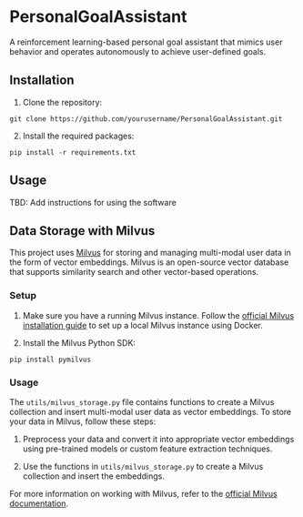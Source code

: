 # PersonalGoalAssistant

A reinforcement learning-based personal goal assistant that mimics user behavior and operates autonomously to achieve user-defined goals.

## Installation

1. Clone the repository:
```
git clone https://github.com/yourusername/PersonalGoalAssistant.git
```

2. Install the required packages:
```
pip install -r requirements.txt
```

## Usage

TBD: Add instructions for using the software


## Data Storage with Milvus

This project uses [Milvus](https://milvus.io/) for storing and managing multi-modal user data in the form of vector embeddings. Milvus is an open-source vector database that supports similarity search and other vector-based operations.

### Setup

1. Make sure you have a running Milvus instance. Follow the [official Milvus installation guide](https://milvus.io/docs/v2.0.0/install_standalone-docker.md) to set up a local Milvus instance using Docker.

2. Install the Milvus Python SDK:

```
pip install pymilvus
```

### Usage

The `utils/milvus_storage.py` file contains functions to create a Milvus collection and insert multi-modal user data as vector embeddings. To store your data in Milvus, follow these steps:

1. Preprocess your data and convert it into appropriate vector embeddings using pre-trained models or custom feature extraction techniques.

2. Use the functions in `utils/milvus_storage.py` to create a Milvus collection and insert the embeddings.

For more information on working with Milvus, refer to the [official Milvus documentation](https://milvus.io/docs/overview.md).